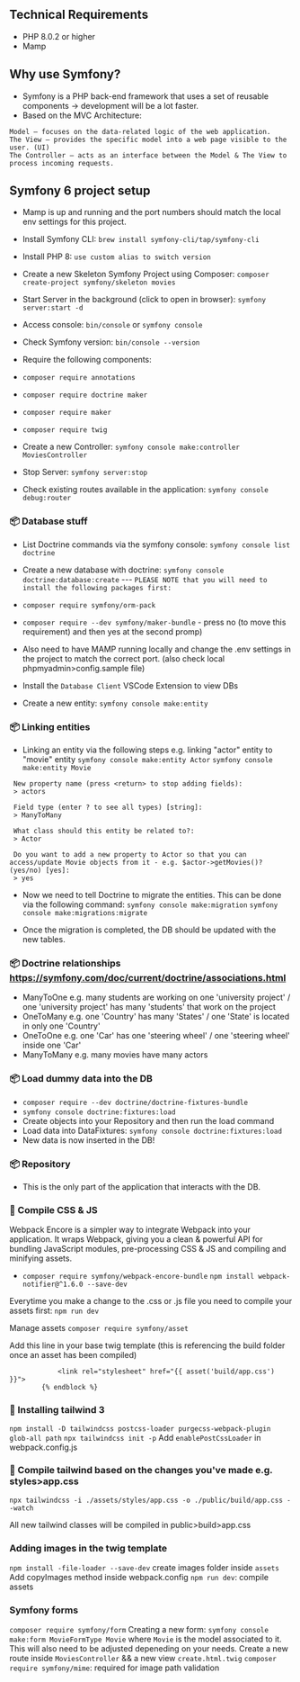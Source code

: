 ## Technical Requirements
- PHP 8.0.2 or higher
- Mamp

## Why use Symfony?
- Symfony is a PHP back-end framework that uses a set of reusable components -> development will be a lot faster.
- Based on the MVC Architecture:

```
Model – focuses on the data-related logic of the web application.
The View – provides the specific model into a web page visible to the user. (UI)
The Controller – acts as an interface between the Model & The View to process incoming requests.
```

## Symfony 6 project setup

- Mamp is up and running and the port numbers should match the local env settings for this project.

- Install Symfony CLI: `brew install symfony-cli/tap/symfony-cli`

- Install PHP 8: `use custom alias to switch version`

- Create a new Skeleton Symfony Project using Composer: `composer create-project symfony/skeleton movies`

- Start Server in the background (click to open in browser): `symfony server:start -d`

- Access console: `bin/console` or `symfony console`
- Check Symfony version: `bin/console --version`

- Require the following components:
- `composer require annotations`
- `composer require doctrine maker`
- `composer require maker`
- `composer require twig`

- Create a new Controller: `symfony console make:controller MoviesController`
- Stop Server: `symfony server:stop`
- Check existing routes available in the application: `symfony console debug:router`


### 📦 Database stuff
- List Doctrine commands via the symfony console: `symfony console list doctrine`
- Create a new database with doctrine: `symfony console doctrine:database:create` --- 
```PLEASE NOTE that you will need to install the following packages first:``` 

- `composer require symfony/orm-pack`
- `composer require --dev symfony/maker-bundle` - press no (to move this requirement) and then yes at the second promp)
- Also need to have MAMP running locally and change the .env settings in the project to match the correct port. (also check local phpmyadmin>config.sample file)

- Install the `Database Client` VSCode Extension to view DBs 
- Create a new entity: `symfony console make:entity`

### 📦 Linking entities
- Linking an entity via the following steps e.g. linking "actor" entity to "movie" entity
`symfony console make:entity Actor`
`symfony console make:entity Movie`
```
 New property name (press <return> to stop adding fields):
 > actors

 Field type (enter ? to see all types) [string]:
 > ManyToMany

 What class should this entity be related to?:
 > Actor

 Do you want to add a new property to Actor so that you can access/update Movie objects from it - e.g. $actor->getMovies()? (yes/no) [yes]:
 > yes
```

- Now we need to tell Doctrine to migrate the entities. This can be done via the following command: 
`symfony console make:migration`
`symfony console make:migrations:migrate`

- Once the migration is completed, the DB should be updated with the new tables.


### 📦 Doctrine relationships https://symfony.com/doc/current/doctrine/associations.html
- ManyToOne e.g. many students are working on one 'university project' / one 'university project' has many 'students' that work on the project
- OneToMany e.g. one 'Country' has many 'States' / one 'State' is located in only one 'Country'
- OneToOne e.g. one 'Car' has one 'steering wheel' / one 'steering wheel' inside one 'Car'
- ManyToMany e.g. many movies have many actors


### 📦 Load dummy data into the DB
- `composer require --dev doctrine/doctrine-fixtures-bundle`
- `symfony console doctrine:fixtures:load`
- Create objects into your Repository and then run the load command
- Load data into DataFixtures: `symfony console doctrine:fixtures:load`
- New data is now inserted in the DB!

### 📦 Repository
- This is the only part of the application that interacts with the DB. 

### 🎨 Compile CSS & JS
Webpack Encore is a simpler way to integrate Webpack into your application. It wraps Webpack, giving you a clean & powerful API for bundling JavaScript modules, pre-processing CSS & JS and compiling and minifying assets.
- `composer require symfony/webpack-encore-bundle`
`npm install webpack-notifier@^1.6.0 --save-dev`

Everytime you make a change to the .css or .js file you need to compile your assets first:
`npm run dev`

Manage assets
`composer require symfony/asset`

Add this line in your base twig template (this is referencing the build folder once an asset has been compiled)
```{% block stylesheets %}
            <link rel="stylesheet" href="{{ asset('build/app.css') }}">
        {% endblock %}
```

### 🎨 Installing tailwind 3
`npm install -D tailwindcss postcss-loader purgecss-webpack-plugin glob-all path`
`npx tailwindcss init -p`
Add `enablePostCssLoader` in webpack.config.js
### 🎨 Compile tailwind based on the changes you've made e.g. styles>app.css

`npx tailwindcss -i ./assets/styles/app.css -o ./public/build/app.css --watch`

All new tailwind classes will be compiled in public>build>app.css


### Adding images in the twig template
`npm install -file-loader --save-dev`
create images folder inside `assets`
Add copyImages method inside webpack.config
`npm run dev`: compile assets


### Symfony forms
`composer require symfony/form`
Creating a new form: `symfony console make:form MovieFormType Movie` where `Movie` is the model associated to it. This will also need to be adjusted depeneding on your needs.
Create a new route inside `MoviesController` && a new view `create.html.twig`
`composer require symfony/mime`: required for image path validation




